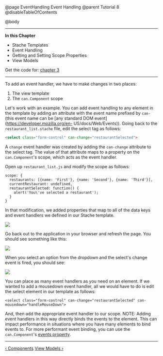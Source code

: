 @page EventHandling Event Handling
@parent Tutorial 8
@disableTableOfContents

@body

<div class="getting-started">

- - - -
**In this Chapter**
 - Stache Templates
 - Event Handling
 - Getting and Setting Scope Properties
 - View Models

Get the code for: [chapter 3](https://github.com/bitovi/canjs/blob/guides-overhaul/guides/examples/PlaceMyOrder/ch-3_canjs-getting-started.zip?raw=true)

- - -

To add an event handler, we have to make changes in two places:

1. The view template
2. The `can.Component` scope

Let's work with an example. You can add event handling to any element in the
template by adding an attribute with the event name prefixed by `can-` (this
event name can be [any standard DOM event](https://developer.mozilla.org/en-
US/docs/Web/Events)). Going back to the `restaurant_list.stache` file, edit
the select tag as follows:

```html
<select class="form-control" can-change="restaurantSelected">
```

A `change` event handler was created by adding the `can-change` attribute to
the select tag. The value of that attribute maps to a property on the
`can.Component`'s scope, which acts as the event handler.

Open up `restaurant_list.js` and modify the scope as follows:

```
scope: {
  restaurants: [{name: 'First'}, {name: 'Second'}, {name: 'Third'}],
  currentRestaurant: undefined,
  restaurantSelected: function() {
    alert('You\'ve selected a restaurant');
  }
}
```

In that modification, we added properties that map to all of the data keys and
event handlers we defined in our Stache template.

![](../can/guides/images/3_first_continued/MapOfScopeToTemplate.png)

Go back out to the application in your browser and refresh the page. You
should see something like this:

![](../can/guides/images/3_first_continued/SelectARestaurant.png)

When you select an option from the dropdown and the select's change event is
fired, you should see:

![](../can/guides/images/3_first_continued/SelectARestaurantChangeEvent.png)

You can place as many event handlers as you need on an element. If we wanted
to add a mousedown event handler, all we would have to do is edit the select
element in our template as follows:

```
<select class="form-control" can-change="restaurantSelected" can-mousedown="handleMouseDown">
```

And, then add the appropriate event handler to our scope. NOTE: Adding event
handlers in this way directly binds the events to the element. This can impact
performance in situations where you have many elements to bind events to. For
more performant event binding, you can use the `can.Component`'s [events
property](../docs/can.Component.prototype.events.html).

- - -

<span class="pull-left">[&lsaquo; Components](Components.html)</span>
<span class="pull-right">[View Models &rsaquo;](ViewModels.html)</span>

</div>
